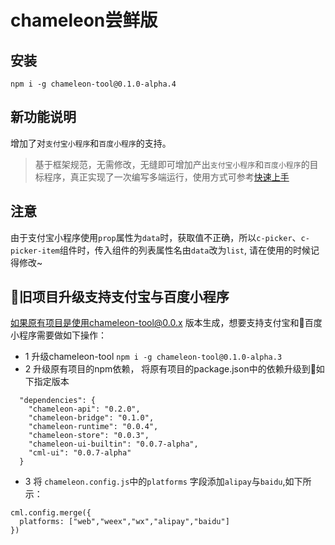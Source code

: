 # chameleon尝鲜版

## 安装

```
npm i -g chameleon-tool@0.1.0-alpha.4
```

## 新功能说明

增加了对`支付宝小程序`和`百度小程序`的支持。

> 基于框架规范，无需修改，无缝即可增加产出`支付宝小程序`和`百度小程序`的目标程序，真正实现了一次编写多端运行，使用方式可参考[快速上手](./quick_start/quick_start.html)

## 注意

由于支付宝小程序使用`prop`属性为`data`时，获取值不正确，所以`c-picker`、`c-picker-item`组件时，传入组件的列表属性名由`data`改为`list`, 请在使用的时候记得修改~

## 旧项目升级支持支付宝与百度小程序
如果原有项目是使用chameleon-tool@0.0.x 版本生成，想要支持支付宝和百度小程序需要做如下操作：
- 1 升级chameleon-tool `npm i -g chameleon-tool@0.1.0-alpha.3`
- 2 升级原有项目的npm依赖， 将原有项目的package.json中的依赖升级到如下指定版本
```
  "dependencies": {
    "chameleon-api": "0.2.0",
    "chameleon-bridge": "0.1.0",
    "chameleon-runtime": "0.0.4",
    "chameleon-store": "0.0.3",
    "chameleon-ui-builtin": "0.0.7-alpha",
    "cml-ui": "0.0.7-alpha"
  }
```
- 3 将 `chameleon.config.js`中的`platforms` 字段添加`alipay`与`baidu`,如下所示：
```
cml.config.merge({
  platforms: ["web","weex","wx","alipay","baidu"]
})
```

